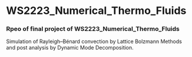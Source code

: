 # WS2223_Numerical_Thermo_Fluids
### Rpeo of final project of WS2223_Numerical_Thermo_Fluids
Simulation of Rayleigh–Bénard convection by Lattice Bolzmann Methods and post analysis by Dynamic Mode Decomposition.
